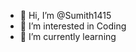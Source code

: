 - 👋 Hi, I’m @Sumith1415
- 👀 I’m interested in Coding
- 🌱 I’m currently learning

<!---
Sumith1415/Sumith1415 is a ✨ special ✨ repository because its `README.md` (this file) appears on your GitHub profile.
You can click the Preview link to take a look at your changes.
--->
